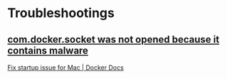 # Troubleshootings

## [com.docker.socket was not opened because it contains malware](https://stackoverflow.com/questions/79340672/com-docker-socket-was-not-opened-because-it-contains-malware)


[Fix startup issue for Mac | Docker Docs](https://docs.docker.com/desktop/cert-revoke-solution/)